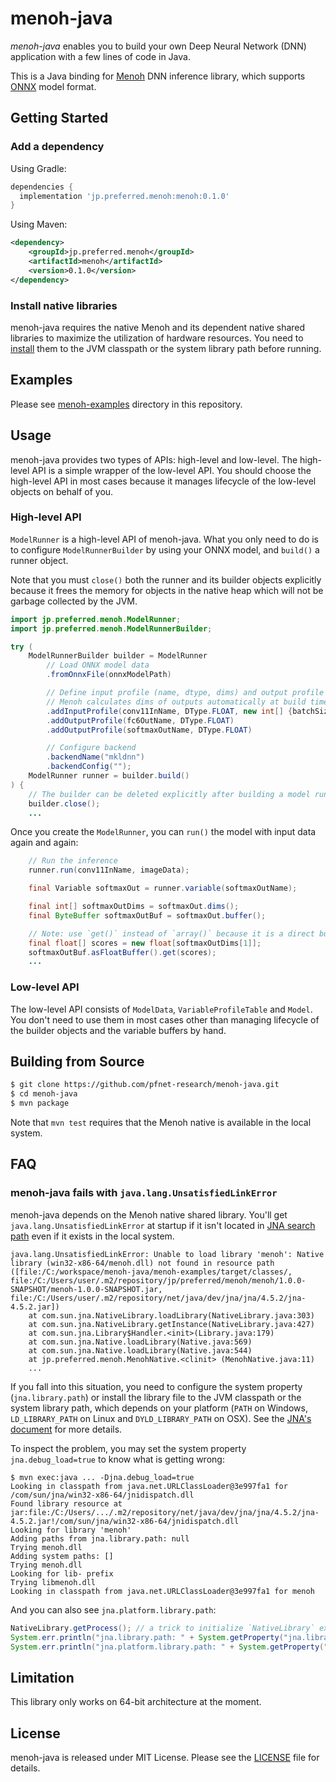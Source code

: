 # menoh-java
*menoh-java* enables you to build your own Deep Neural Network (DNN) application with a few lines of code in Java.

This is a Java binding for [Menoh](https://github.com/pfnet-research/menoh/) DNN inference library, which supports [ONNX](http://onnx.ai/) model format.

## Getting Started

### Add a dependency
Using Gradle:

```groovy
dependencies {
  implementation 'jp.preferred.menoh:menoh:0.1.0'
}
```

Using Maven:

```xml
<dependency>
    <groupId>jp.preferred.menoh</groupId>
    <artifactId>menoh</artifactId>
    <version>0.1.0</version>
</dependency>
```

### Install native libraries
menoh-java requires the native Menoh and its dependent native shared libraries to maximize the utilization of hardware resources. You need to [install](https://github.com/pfnet-research/menoh/blob/master/README.md#installation-using-package-manager-or-binary-packages) them to the JVM classpath or the system library path before running.

## Examples
Please see [menoh-examples](menoh-examples) directory in this repository.

## Usage
menoh-java provides two types of APIs: high-level and low-level. The high-level API is a simple wrapper of the low-level API. You should choose the high-level API in most cases because it manages lifecycle of the low-level objects on behalf of you.

### High-level API
`ModelRunner` is a high-level API of menoh-java. What you only need to do is to configure `ModelRunnerBuilder` by using your ONNX model, and `build()` a runner object.

Note that you must `close()` both the runner and its builder objects explicitly because it frees the memory for objects in the native heap which will not be garbage collected by the JVM.

```java
import jp.preferred.menoh.ModelRunner;
import jp.preferred.menoh.ModelRunnerBuilder;

try (
    ModelRunnerBuilder builder = ModelRunner
        // Load ONNX model data
        .fromOnnxFile(onnxModelPath)

        // Define input profile (name, dtype, dims) and output profile (name, dtype)
        // Menoh calculates dims of outputs automatically at build time
        .addInputProfile(conv11InName, DType.FLOAT, new int[] {batchSize, channelNum, height, width})
        .addOutputProfile(fc6OutName, DType.FLOAT)
        .addOutputProfile(softmaxOutName, DType.FLOAT)

        // Configure backend
        .backendName("mkldnn")
        .backendConfig("");
    ModelRunner runner = builder.build()
) {
    // The builder can be deleted explicitly after building a model runner
    builder.close();
    ...
```

Once you create the `ModelRunner`, you can `run()` the model with input data again and again:

```java
    // Run the inference
    runner.run(conv11InName, imageData);

    final Variable softmaxOut = runner.variable(softmaxOutName);

    final int[] softmaxOutDims = softmaxOut.dims();
    final ByteBuffer softmaxOutBuf = softmaxOut.buffer();

    // Note: use `get()` instead of `array()` because it is a direct buffer
    final float[] scores = new float[softmaxOutDims[1]];
    softmaxOutBuf.asFloatBuffer().get(scores);
    ...
```

### Low-level API
The low-level API consists of `ModelData`, `VariableProfileTable` and `Model`. You don't need to use them in most cases other than managing lifecycle of the builder objects and the variable buffers by hand.

## Building from Source
```bash
$ git clone https://github.com/pfnet-research/menoh-java.git
$ cd menoh-java
$ mvn package
```

Note that `mvn test` requires that the Menoh native is available in the local system.

## FAQ

### menoh-java fails with `java.lang.UnsatisfiedLinkError`
menoh-java depends on the Menoh native shared library. You'll get `java.lang.UnsatisfiedLinkError` at startup if it isn't located in [JNA search path](http://java-native-access.github.io/jna/4.5.2/javadoc/com/sun/jna/NativeLibrary.html) even if it exists in the local system.

```
java.lang.UnsatisfiedLinkError: Unable to load library 'menoh': Native library (win32-x86-64/menoh.dll) not found in resource path ([file:/C:/workspace/menoh-java/menoh-examples/target/classes/, file:/C:/Users/user/.m2/repository/jp/preferred/menoh/menoh/1.0.0-SNAPSHOT/menoh-1.0.0-SNAPSHOT.jar, file:/C:/Users/user/.m2/repository/net/java/dev/jna/jna/4.5.2/jna-4.5.2.jar])
	at com.sun.jna.NativeLibrary.loadLibrary(NativeLibrary.java:303)
	at com.sun.jna.NativeLibrary.getInstance(NativeLibrary.java:427)
	at com.sun.jna.Library$Handler.<init>(Library.java:179)
	at com.sun.jna.Native.loadLibrary(Native.java:569)
	at com.sun.jna.Native.loadLibrary(Native.java:544)
	at jp.preferred.menoh.MenohNative.<clinit> (MenohNative.java:11)
	...
```

If you fall into this situation, you need to configure the system property (`jna.library.path`) or install the library file to the JVM classpath or the system library path, which depends on your platform (`PATH` on Windows, `LD_LIBRARY_PATH` on Linux and `DYLD_LIBRARY_PATH` on OSX). See the [JNA's document](https://github.com/java-native-access/jna/blob/master/www/GettingStarted.md) for more details.

To inspect the problem, you may set the system property `jna.debug_load=true` to know what is getting wrong:

```
$ mvn exec:java ... -Djna.debug_load=true
Looking in classpath from java.net.URLClassLoader@3e997fa1 for /com/sun/jna/win32-x86-64/jnidispatch.dll
Found library resource at jar:file:/C:/Users/.../.m2/repository/net/java/dev/jna/jna/4.5.2/jna-4.5.2.jar!/com/sun/jna/win32-x86-64/jnidispatch.dll
Looking for library 'menoh'
Adding paths from jna.library.path: null
Trying menoh.dll
Adding system paths: []
Trying menoh.dll
Looking for lib- prefix
Trying libmenoh.dll
Looking in classpath from java.net.URLClassLoader@3e997fa1 for menoh
```

And you can also see `jna.platform.library.path`:

```java
NativeLibrary.getProcess(); // a trick to initialize `NativeLibrary` explicitly in this place
System.err.println("jna.library.path: " + System.getProperty("jna.library.path"));
System.err.println("jna.platform.library.path: " + System.getProperty("jna.platform.library.path"));
```

## Limitation
This library only works on 64-bit architecture at the moment.

## License
menoh-java is released under MIT License. Please see the [LICENSE](LICENSE) file for details.
